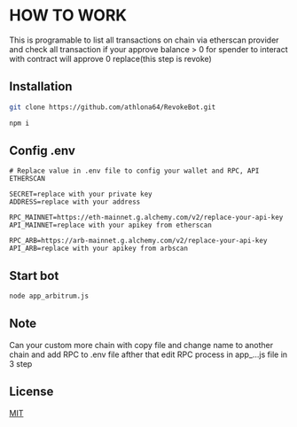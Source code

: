 # HOW TO WORK
This is programable to list all transactions on chain via etherscan provider and check all transaction if your approve balance > 0 for spender to interact with contract will approve 0 replace(this step is revoke)

## Installation

```bash
git clone https://github.com/athlona64/RevokeBot.git
```

```bash
npm i
```

## Config .env

```nodejs
# Replace value in .env file to config your wallet and RPC, API ETHERSCAN

SECRET=replace with your private key
ADDRESS=replace with your address

RPC_MAINNET=https://eth-mainnet.g.alchemy.com/v2/replace-your-api-key
API_MAINNET=replace with your apikey from etherscan

RPC_ARB=https://arb-mainnet.g.alchemy.com/v2/replace-your-api-key
API_ARB=replace with your apikey from arbscan
```

## Start bot
```bash
node app_arbitrum.js
```

## Note
Can your custom more chain with copy file and change name to another chain and add RPC to .env file afther that edit RPC process in app_...js file in 3 step


## License

[MIT](https://choosealicense.com/licenses/mit/)